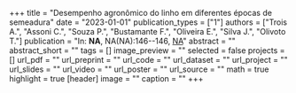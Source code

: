 +++
title = "Desempenho agronômico do linho em diferentes épocas de semeadura"
date = "2023-01-01"
publication_types = ["1"]
authors = ["Trois A.", "Assoni C.", "Souza P.", "Bustamante F.", "Oliveira E.", "Silva J.", "Olivoto T."]
publication = "In: **NA**, NA(NA):146--146, [NA](NA)"
abstract = ""
abstract_short = ""
tags = []
image_preview = ""
selected = false
projects = []
url_pdf = ""
url_preprint = ""
url_code = ""
url_dataset = ""
url_project = ""
url_slides = ""
url_video = ""
url_poster = ""
url_source = ""
math = true
highlight = true
[header]
image = ""
caption = ""
+++
